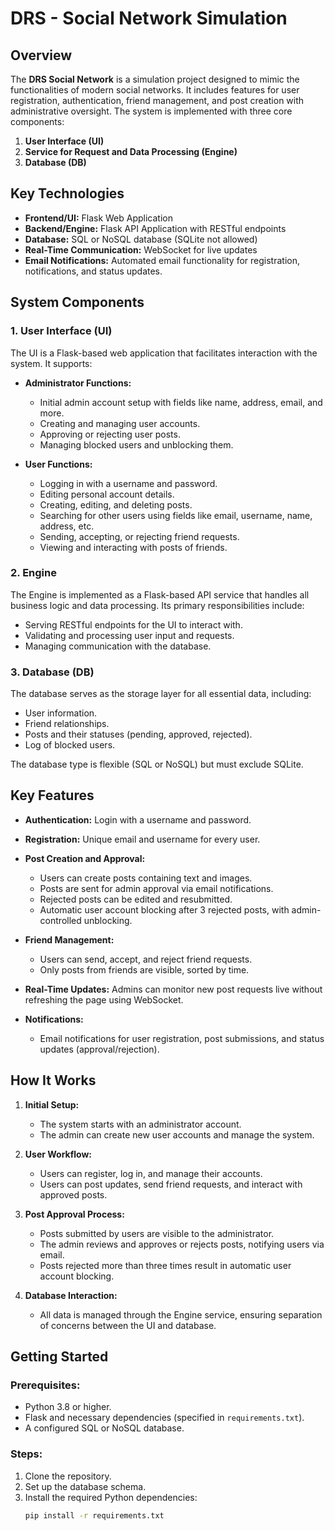 # DRS - Social Network Simulation

## Overview
The **DRS Social Network** is a simulation project designed to mimic the functionalities of modern social networks. It includes features for user registration, authentication, friend management, and post creation with administrative oversight. The system is implemented with three core components: 

1. **User Interface (UI)**  
2. **Service for Request and Data Processing (Engine)**  
3. **Database (DB)**  

## Key Technologies
- **Frontend/UI:** Flask Web Application
- **Backend/Engine:** Flask API Application with RESTful endpoints
- **Database:** SQL or NoSQL database (SQLite not allowed)
- **Real-Time Communication:** WebSocket for live updates
- **Email Notifications:** Automated email functionality for registration, notifications, and status updates.

## System Components
### 1. **User Interface (UI)**
The UI is a Flask-based web application that facilitates interaction with the system. It supports:
- **Administrator Functions:**
  - Initial admin account setup with fields like name, address, email, and more.
  - Creating and managing user accounts.
  - Approving or rejecting user posts.
  - Managing blocked users and unblocking them.

- **User Functions:**
  - Logging in with a username and password.
  - Editing personal account details.
  - Creating, editing, and deleting posts.
  - Searching for other users using fields like email, username, name, address, etc.
  - Sending, accepting, or rejecting friend requests.
  - Viewing and interacting with posts of friends.

### 2. **Engine**
The Engine is implemented as a Flask-based API service that handles all business logic and data processing. Its primary responsibilities include:
- Serving RESTful endpoints for the UI to interact with.
- Validating and processing user input and requests.
- Managing communication with the database.

### 3. **Database (DB)**
The database serves as the storage layer for all essential data, including:
- User information.
- Friend relationships.
- Posts and their statuses (pending, approved, rejected).
- Log of blocked users.

The database type is flexible (SQL or NoSQL) but must exclude SQLite.

## Key Features
- **Authentication:** Login with a username and password.
- **Registration:** Unique email and username for every user.
- **Post Creation and Approval:**  
  - Users can create posts containing text and images.  
  - Posts are sent for admin approval via email notifications.
  - Rejected posts can be edited and resubmitted.
  - Automatic user account blocking after 3 rejected posts, with admin-controlled unblocking.
  
- **Friend Management:**  
  - Users can send, accept, and reject friend requests.
  - Only posts from friends are visible, sorted by time.

- **Real-Time Updates:** Admins can monitor new post requests live without refreshing the page using WebSocket.

- **Notifications:**  
  - Email notifications for user registration, post submissions, and status updates (approval/rejection).

## How It Works
1. **Initial Setup:**
   - The system starts with an administrator account.
   - The admin can create new user accounts and manage the system.

2. **User Workflow:**
   - Users can register, log in, and manage their accounts.
   - Users can post updates, send friend requests, and interact with approved posts.

3. **Post Approval Process:**
   - Posts submitted by users are visible to the administrator.
   - The admin reviews and approves or rejects posts, notifying users via email.
   - Posts rejected more than three times result in automatic user account blocking.

4. **Database Interaction:**
   - All data is managed through the Engine service, ensuring separation of concerns between the UI and database.

## Getting Started
### Prerequisites:
- Python 3.8 or higher.
- Flask and necessary dependencies (specified in `requirements.txt`).
- A configured SQL or NoSQL database.

### Steps:
1. Clone the repository.
2. Set up the database schema.
3. Install the required Python dependencies:  
   ```bash
   pip install -r requirements.txt
